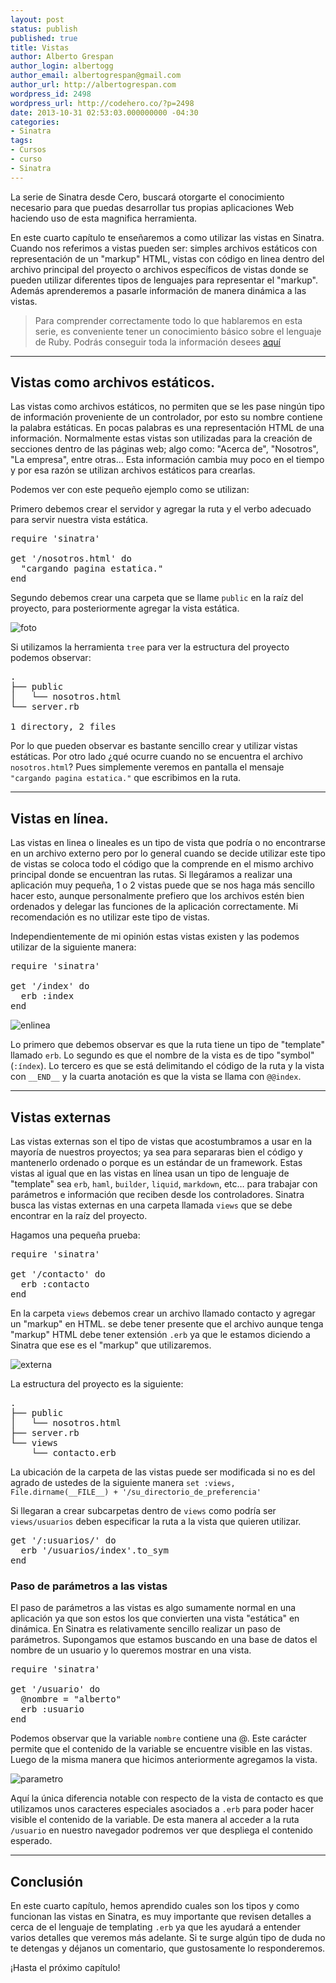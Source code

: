 ```yaml
---
layout: post
status: publish
published: true
title: Vistas
author: Alberto Grespan
author_login: albertogg
author_email: albertogrespan@gmail.com
author_url: http://albertogrespan.com
wordpress_id: 2498
wordpress_url: http://codehero.co/?p=2498
date: 2013-10-31 02:53:03.000000000 -04:30
categories:
- Sinatra
tags:
- Cursos
- curso
- Sinatra
---
```

<p>La serie de Sinatra desde Cero, buscará otorgarte el conocimiento necesario para que puedas desarrollar tus propias aplicaciones Web haciendo uso de esta magnifica herramienta.</p>

<p>En este cuarto capítulo te enseñaremos a como utilizar las vistas en Sinatra. Cuando nos referimos a vistas pueden ser: simples archivos estáticos con representación de un "markup" HTML, vistas con código en linea dentro del archivo principal del proyecto o archivos específicos de vistas donde se pueden utilizar diferentes tipos de lenguajes para representar el "markup". Además aprenderemos a pasarle información de manera dinámica a las vistas.</p>

<blockquote>
  <p>Para comprender correctamente todo lo que hablaremos en esta serie, es conveniente tener un conocimiento básico sobre el lenguaje de Ruby. Podrás conseguir toda la información desees <a href="http://codehero.co/category/tutoriales/ruby/">aquí</a></p>
</blockquote>

<hr />

<h2>Vistas como archivos estáticos.</h2>

<p>Las vistas como archivos estáticos, no permiten que se les pase ningún tipo de información proveniente de un controlador, por esto su nombre contiene la palabra estáticas. En pocas palabras es una representación HTML de una información. Normalmente estas vistas son utilizadas para la creación de secciones dentro de las páginas web; algo como: "Acerca de", "Nosotros", "La empresa", entre otras… Esta información cambia muy poco en el tiempo y por esa razón se utilizan archivos estáticos para crearlas.</p>

<p>Podemos ver con este pequeño ejemplo como se utilizan:</p>

<p>Primero debemos crear el servidor y agregar la ruta y el verbo adecuado para servir nuestra vista estática.</p>

<pre>require 'sinatra'

get '/nosotros.html' do
  "cargando pagina estatica."
end
</pre>

<p>Segundo debemos crear una carpeta que se llame <code>public</code> en la raíz del proyecto, para posteriormente agregar la vista estática.</p>

<p><img src="http://i.imgur.com/5qH2CG9.png" alt="foto" /></p>

<p>Si utilizamos la herramienta <code>tree</code> para ver la estructura del proyecto podemos observar:</p>

<pre>.
├── public
│   └── nosotros.html
└── server.rb

1 directory, 2 files
</pre>

<p>Por lo que pueden observar es bastante sencillo crear y utilizar vistas estáticas. Por otro lado ¿qué ocurre cuando no se encuentra el archivo <code>nosotros.html</code>? Pues simplemente veremos en pantalla el mensaje <code>"cargando pagina estatica."</code> que escribimos en la ruta.</p>

<hr />

<h2>Vistas en línea.</h2>

<p>Las vistas en linea o lineales es un tipo de vista que podría o no encontrarse en un archivo externo pero por lo general cuando se decide utilizar este tipo de vistas se coloca todo el código que la comprende en el mismo archivo principal donde se encuentran las rutas. Si llegáramos a realizar una aplicación muy pequeña, 1 o 2 vistas puede que se nos haga más sencillo hacer esto, aunque personalmente prefiero que los archivos estén bien ordenados y delegar las funciones de la aplicación correctamente. Mi recomendación es no utilizar este tipo de vistas.</p>

<p>Independientemente de mi opinión estas vistas existen y las podemos utilizar de la siguiente manera:</p>

<pre>require 'sinatra'

get '/index' do
  erb :index
end
</pre>

<p><img src="http://i.imgur.com/Iu6BOXg.png" alt="enlinea" /></p>

<p>Lo primero que debemos observar es que la ruta tiene un tipo de "template" llamado <code>erb</code>. Lo segundo es que el nombre de la vista es de tipo "symbol" (<code>:índex</code>). Lo tercero es que se está delimitando el código de la ruta y la vista con <code>__END__</code> y la cuarta anotación es que la vista se llama con <code>@@index</code>.</p>

<hr />

<h2>Vistas externas</h2>

<p>Las vistas externas son el tipo de vistas que acostumbramos a usar en la mayoría de nuestros proyectos; ya sea para separaras bien el código y mantenerlo ordenado o porque es un estándar de un framework. Estas vistas al igual que en las vistas en línea usan un tipo de lenguaje de "template" sea <code>erb</code>, <code>haml</code>, <code>builder</code>, <code>liquid</code>, <code>markdown</code>, etc… para trabajar con parámetros e información que reciben desde los controladores. Sinatra busca las vistas externas en una carpeta llamada <code>views</code> que se debe encontrar en la raíz del proyecto.</p>

<p>Hagamos una pequeña prueba:</p>

<pre>require 'sinatra'

get '/contacto' do
  erb :contacto
end
</pre>

<p>En la carpeta <code>views</code> debemos crear un archivo llamado contacto y agregar un "markup" en HTML. se debe tener presente que el archivo aunque tenga "markup" HTML debe tener extensión <code>.erb</code> ya que le estamos diciendo a Sinatra que ese es el "markup" que utilizaremos.</p>

<p><img src="http://i.imgur.com/2p61uNt.png" alt="externa" /></p>

<p>La estructura del proyecto es la siguiente:</p>

<pre>.
├── public
│   └── nosotros.html
├── server.rb
└── views
    └── contacto.erb
</pre>

<p>La ubicación de la carpeta de las vistas puede ser modificada si no es del agrado de ustedes de la siguiente manera <code>set :views, File.dirname(__FILE__) + '/su_directorio_de_preferencia'</code></p>

<p>Si llegaran a crear subcarpetas dentro de <code>views</code> como podría ser <code>views/usuarios</code> deben especificar la ruta a la vista que quieren utilizar.</p>

<pre>get '/:usuarios/' do
  erb '/usuarios/index'.to_sym
end
</pre>

<h3>Paso de parámetros a las vistas</h3>

<p>El paso de parámetros a las vistas es algo sumamente normal en una aplicación ya que son estos los que convierten una vista "estática" en dinámica. En Sinatra es relativamente sencillo realizar un paso de parámetros. Supongamos que estamos buscando en una base de datos el nombre de un usuario y lo queremos mostrar en una vista.</p>

<pre>require 'sinatra'

get '/usuario' do
  @nombre = "alberto"
  erb :usuario
end
</pre>

<p>Podemos observar que la variable <code>nombre</code> contiene una @. Este carácter permite que el contenido de la variable se encuentre visible en las vistas. Luego de la misma manera que hicimos anteriormente agregamos la vista.</p>

<p><img src="http://i.imgur.com/w2EXuo3.png" alt="parametro" /></p>

<p>Aquí la única diferencia notable con respecto de la vista de contacto es que utilizamos unos caracteres especiales asociados a <code>.erb</code> para poder hacer visible el contenido de la variable. De esta manera al acceder a la ruta <code>/usuario</code> en nuestro navegador podremos ver que despliega el contenido esperado.</p>

<hr />

<h2>Conclusión</h2>

<p>En este cuarto capítulo, hemos aprendido cuales son los tipos y como funcionan las vistas en Sinatra, es muy importante que revisen detalles a cerca de el lenguaje de templating <code>.erb</code> ya que les ayudará a entender varios detalles que veremos más adelante. Si te surge algún tipo de duda no te detengas y déjanos un comentario, que gustosamente lo responderemos.</p>

<p>¡Hasta el próximo capítulo!</p>
